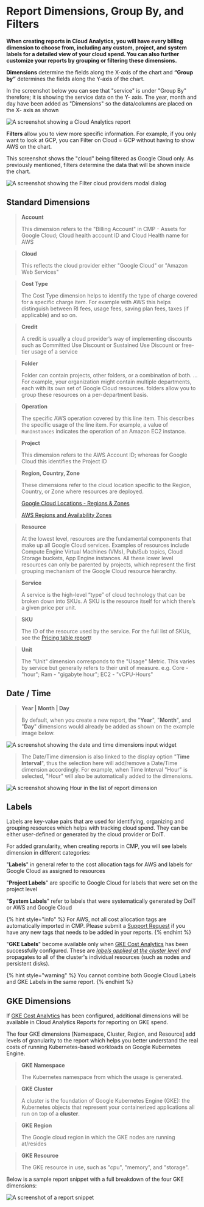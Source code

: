 # Report Dimensions, Group By, and Filters

**When creating reports in Cloud Analytics, you will have every billing dimension to choose from, including any custom, project, and system labels for a detailed view of your cloud spend. You can also further customize your reports by grouping or filtering these dimensions.**

**Dimensions** determine the fields along the X-axis of the chart and **“Group by”** determines the fields along the Y-axis of the chart.

In the screenshot below you can see that "service" is under "Group By" therefore; it is showing the service data on the Y- axis. The year, month and day have been added as "Dimensions" so the data/columns are placed on the X- axis as shown

![A screenshot showing a Cloud Analytics report](<../../.gitbook/assets/image (138) (1).png>)

**Filters** allow you to view more specific information. For example, if you only want to look at GCP, you can Filter on Cloud = GCP without having to show AWS on the chart.

This screenshot shows the "cloud" being filtered as Google Cloud only. As previously mentioned, filters determine the data that will be shown inside the chart.

![A screenshot showing the Filter cloud providers modal dialog](<../../.gitbook/assets/image (134) (1) (1).png>)

## Standard Dimensions

> **Account**
>
> This dimension refers to the "Billing Account" in CMP - Assets for Google Cloud; Cloud health account ID and Cloud Health name for AWS

> **Cloud**
>
> This reflects the cloud provider either "Google Cloud" or "Amazon Web Services"

> **Cost Type**
>
> The Cost Type dimension helps to identify the type of charge covered for a specific charge item. For example with AWS this helps distinguish between RI fees, usage fees, saving plan fees, taxes (if applicable) and so on.

> **Credit**
>
> A credit is usually a cloud provider’s way of implementing discounts such as Committed Use Discount or Sustained Use Discount or free-tier usage of a service

> **Folder**
>
> Folder can contain projects, other folders, or a combination of both. ... For example, your organization might contain multiple departments, each with its own set of Google Cloud resources. folders allow you to group these resources on a per-department basis.

> **Operation**
>
> The specific AWS operation covered by this line item. This describes the specific usage of the line item. For example, a value of `RunInstances` indicates the operation of an Amazon EC2 instance.

> **Project**
>
> This dimension refers to the AWS Account ID; whereas for Google Cloud this identifies the Project ID

> **Region, Country, Zone**
>
> These dimensions refer to the cloud location specific to the Region, Country, or Zone where resources are deployed.
>
> [Google Cloud Locations - Regions & Zones](https://cloud.google.com/about/locations/)
>
> [AWS Regions and Availability Zones](https://aws.amazon.com/about-aws/global-infrastructure/regions\_az/)

> **Resource**
>
> At the lowest level, resources are the fundamental components that make up all Google Cloud services. Examples of resources include Compute Engine Virtual Machines (VMs), Pub/Sub topics, Cloud Storage buckets, App Engine instances. All these lower level resources can only be parented by projects, which represent the first grouping mechanism of the Google Cloud resource hierarchy.

> **Service**
>
> A service is the high-level “type” of cloud technology that can be broken down into SKUs. A SKU is the resource itself for which there’s a given price per unit.

> **SKU**
>
> The ID of the resource used by the service. For the full list of SKUs, see the [Pricing table report](https://cloud.google.com/billing/docs/how-to/pricing-table)t

> **Unit**
>
> The "Unit" dimension corresponds to the "Usage" Metric. This varies by service but generally refers to their unit of measure. e.g. Core - "hour"; Ram - "gigabyte hour"; EC2 - "vCPU-Hours"

## Date / Time

> **Year | Month | Day**
>
> By default, when you create a new report, the "**Year**", "**Month**", and "**Day**" dimensions would already be added as shown on the example image below.

![A screenshot showing the date and time dimensions input widget](<../../.gitbook/assets/image (127) (2) (2) (2) (2).png>)

> The Date/Time dimension is also linked to the display option "**Time Interval**", thus the selection here will add/remove a Date/Time dimension accordingly. For example, when Time Interval "Hour" is selected, "Hour" will also be automatically added to the dimensions.

![A screenshot showing Hour in the list of report dimension](<../../.gitbook/assets/image (125) (1) (1).png>)

## Labels

Labels are key-value pairs that are used for identifying, organizing and grouping resources which helps with tracking cloud spend. They can be either user-defined or generated by the cloud provider or DoiT.

For added granularity, when creating reports in CMP, you will see labels dimension in different categories:

"**Labels**" in general refer to the cost allocation tags for AWS and labels for Google Cloud as assigned to resources

"**Project Labels**" are specific to Google Cloud for labels that were set on the project level

"**System Labels**" refer to labels that were systematically generated by DoiT or AWS and Google Cloud

{% hint style="info" %}
For AWS, not all cost allocation tags are automatically imported in CMP. Please submit a [Support Request](https://help.doit-intl.com/tickets/open-a-new-support-request) if you have any new tags that needs to be added in your reports.
{% endhint %}

"**GKE Labels**" become available only when [GKE Cost Analytics](https://help.doit-intl.com/cloud-analytics/gke-cost-analytics) has been successfully configured. These are [_labels applied at the cluster level_](https://cloud.google.com/kubernetes-engine/docs/how-to/creating-managing-labels#about\_labeling\_clusters) _and_ propagates to all of the cluster's individual resources (such as nodes and persistent disks).

{% hint style="warning" %}
You cannot combine both Google Cloud Labels and GKE Labels in the same report.
{% endhint %}

## GKE Dimensions

If [GKE Cost Analytics](https://help.doit-intl.com/cloud-analytics/gke-cost-analytics) has been configured, additional dimensions will be available in Cloud Analytics Reports for reporting on GKE spend.

The four GKE dimensions \[Namespace, Cluster, Region, and Resource] add levels of granularity to the report which helps you better understand the real costs of running Kubernetes-based workloads on Google Kubernetes Engine.

> **GKE Namespace**
>
> The Kubernetes namespace from which the usage is generated.

> **GKE Cluster**
>
> A cluster is the foundation of Google Kubernetes Engine (GKE): the Kubernetes objects that represent your containerized applications all run on top of a **cluster**.

> **GKE Region**
>
> The Google cloud region in which the GKE nodes are running at/resides

> **GKE Resource**
>
> The GKE resource in use, such as "cpu", "memory", and "storage".

Below is a sample report snippet with a full breakdown of the four GKE dimensions:

![A screenshot of a report snippet](<../../.gitbook/assets/image (126) (1) (1).png>)
